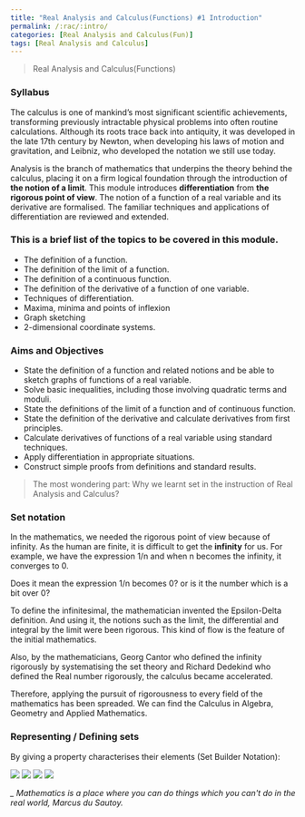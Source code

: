 ```yaml
---
title: "Real Analysis and Calculus(Functions) #1 Introduction"
permalink: /:rac/:intro/
categories: [Real Analysis and Calculus(Fun)]
tags: [Real Analysis and Calculus]
---
```

> Real Analysis and Calculus(Functions)

### Syllabus

The calculus is one of mankind’s most significant scientific achievements,
transforming previously intractable physical problems into often routine calculations. 
Although its roots trace back into antiquity, it was developed in the late 17th century by Newton,
when developing his laws of motion and gravitation, and Leibniz, who developed the notation we still use today. 

Analysis is the branch of mathematics that underpins the theory behind the calculus,
placing it on a firm logical foundation through the introduction of **the notion of a limit**.
This module introduces **differentiation** from **the rigorous point of view**. 
The notion of a function of a real variable and its derivative are formalised.
The familiar techniques and applications of differentiation are reviewed and extended. 

### This is a brief list of the topics to be covered in this module.

- The definition of a function.
- The definition of the limit of a function.
- The definition of a continuous function.
- The definition of the derivative of a function of one variable.
- Techniques of differentiation.
- Maxima, minima and points of inflexion
- Graph sketching
- 2-dimensional coordinate systems.

### Aims and Objectives

- State the definition of a function and related notions and be able to sketch graphs of functions of a real variable.
- Solve basic inequalities, including those involving quadratic terms and moduli.
- State the definitions of the limit of a function and of continuous function.
- State the definition of the derivative and calculate derivatives from first principles.
- Calculate derivatives of functions of a real variable using standard techniques.
- Apply differentiation in appropriate situations.
- Construct simple proofs from definitions and standard results.

> The most wondering part: Why we learnt set in the instruction of Real Analysis and Calculus?

### Set notation

In the mathematics, we needed the rigorous point of view because of infinity.
As the human are finite, it is difficult to get the **infinity** for us. 
For example, we have the expression 1/n and when n becomes the infinity, it converges to 0. 

Does it mean the expression 1/n becomes 0? or is it the number which is a bit over 0? 

To  define the infinitesimal, the mathematician invented the Epsilon-Delta definition.
And using it, the notions such as the limit, the differential and integral by the limit
were been rigorous. This kind of flow is the feature of the initial mathematics.

Also, by the mathematicians, Georg Cantor who defined the infinity rigorously by systematising the set theory 
and Richard Dedekind who defined the Real number rigorously, the calculus became accelerated. 

Therefore, applying the pursuit of rigorousness to every field of the mathematics has been spreaded.
We can find the Calculus in Algebra, Geometry and Applied Mathematics. 

### Representing / Defining sets

By giving a property characterises their elements (Set Builder Notation):

<img src="https://i.imgur.com/FaFLGlZ.jpg">

<img src="https://i.imgur.com/6Ki7V8u.jpg">

<img src="https://i.imgur.com/hwBZTdV.jpg">

<img src="https://i.imgur.com/VgDaGhj.jpg">



*_ Mathematics is a place where you can do things which you can't do in the real world, Marcus du Sautoy.*
